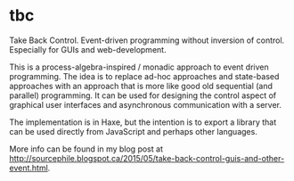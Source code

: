 # tbc
Take Back Control. Event-driven programming without inversion of control. Especially for GUIs and web-development.

This is a process-algebra-inspired / monadic approach to event driven programming. The idea is to replace ad-hoc approaches
and state-based approaches with an approach that is more like good old sequential (and parallel) programming. It can be used 
for designing the control aspect of graphical user interfaces and asynchronous communication with a server.

The implementation is in Haxe, but the intention is to export a library that can be used directly from JavaScript and perhaps
other languages.

More info can be found in my blog post at
    http://sourcephile.blogspot.ca/2015/05/take-back-control-guis-and-other-event.html.
